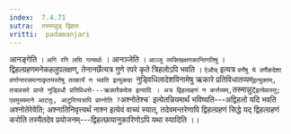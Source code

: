 ```yaml
---
index:  7.4.71
sutra:  तस्मान्नुड् द्विहलः
vritti:  padamanjari
---
```


आनङ्गेति । `अगि रगि लघि गत्यर्थाः` । आनञ्जेति । `आञ्जू व्यक्तिम्रक्षणकान्तिगतिषु` । द्विहल्ग्रहणमनेकहलुपलक्षण्, तेनानर्छेत्यत्र गुणे रपरे कृते त्रिहलोऽपि भवति ।
`ऐऔच्` इत्यत्र `वर्णेषु ये वर्णैकदेशा वर्णान्तरसमानाकृतयस्तेषु तत्कार्यं न भवति इत्युक्त्वा `नुड्विधिलादेशविनामेषु ऋकारे प्रतिविधातव्यम्` इत्युक्तम्, तत्रावसरे प्राप्ते नुड्विधौ प्रतिविधत्ते---ऋकारैकदेस इत्यादि ।
अत्र द्विहल्ग्रहणं न कर्त्तव्यम्, `तस्मान्नुट्` इत्येवास्तु; एवमुच्यमाने आटतुः, आटुरित्यत्रापि प्राप्नोति ? `अश्नोतेश्च` इत्येतन्नियमार्थं भविष्यति---अद्विहलो यदि भवति अश्नोतेरेवेति; अश्नातिनिवृत्त्यर्थं नाश्न इत्येवं वाच्यं स्यात्, तदेवमन्तरेणापि द्विहल्ग्रहणं सिद्धे यद् द्विहल्ग्रहणं करोति तस्यैतदेव प्रयोजनम्---द्विहल्छायानुकारिणोऽपि यथा स्यादिति ।।
